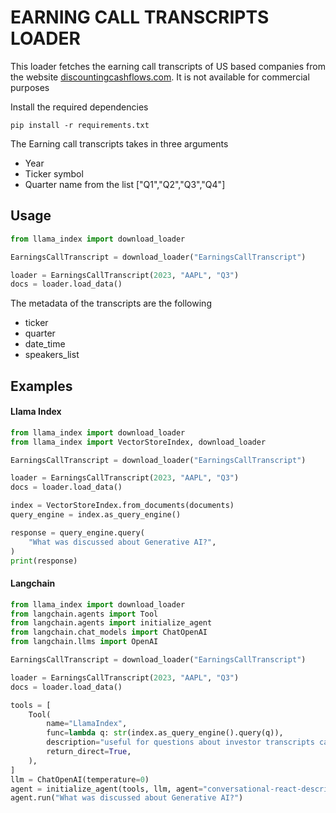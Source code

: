 # EARNING CALL TRANSCRIPTS LOADER

This loader fetches the earning call transcripts of US based companies from the website [discountingcashflows.com](https://discountingcashflows.com/). It is not available for commercial purposes

Install the required dependencies

```
pip install -r requirements.txt
```

The Earning call transcripts takes in three arguments

- Year
- Ticker symbol
- Quarter name from the list ["Q1","Q2","Q3","Q4"]

## Usage

```python
from llama_index import download_loader

EarningsCallTranscript = download_loader("EarningsCallTranscript")

loader = EarningsCallTranscript(2023, "AAPL", "Q3")
docs = loader.load_data()
```

The metadata of the transcripts are the following

- ticker
- quarter
- date_time
- speakers_list

## Examples

#### Llama Index

```python
from llama_index import download_loader
from llama_index import VectorStoreIndex, download_loader

EarningsCallTranscript = download_loader("EarningsCallTranscript")

loader = EarningsCallTranscript(2023, "AAPL", "Q3")
docs = loader.load_data()

index = VectorStoreIndex.from_documents(documents)
query_engine = index.as_query_engine()

response = query_engine.query(
    "What was discussed about Generative AI?",
)
print(response)
```

#### Langchain

```python
from llama_index import download_loader
from langchain.agents import Tool
from langchain.agents import initialize_agent
from langchain.chat_models import ChatOpenAI
from langchain.llms import OpenAI

EarningsCallTranscript = download_loader("EarningsCallTranscript")

loader = EarningsCallTranscript(2023, "AAPL", "Q3")
docs = loader.load_data()

tools = [
    Tool(
        name="LlamaIndex",
        func=lambda q: str(index.as_query_engine().query(q)),
        description="useful for questions about investor transcripts calls for a company. The input to this tool should be a complete english sentence.",
        return_direct=True,
    ),
]
llm = ChatOpenAI(temperature=0)
agent = initialize_agent(tools, llm, agent="conversational-react-description")
agent.run("What was discussed about Generative AI?")
```
